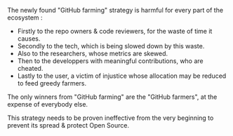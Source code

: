 The newly found "GitHub farming" strategy is harmful for every part of the ecosystem :

* Firstly to the repo owners & code reviewers, for the waste of time it causes.
* Secondly to the tech, which is being slowed down by this waste.
* Also to the researchers, whose metrics are skewed.
* Then to the developpers with meaningful contributions, who are cheated.
* Lastly to the user, a victim of injustice whose allocation may be reduced to feed greedy farmers.

The only winners from "GitHub farming" are the "GitHub farmers", at the expense of everybody else.

This strategy needs to be proven ineffective from the very beginning to prevent its spread & protect Open Source.
